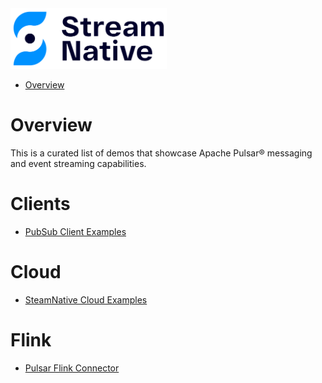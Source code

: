 <img src="images/streamnative-logo.png" width="250">

* [Overview](#overview)

# Overview

This is a curated list of demos that showcase Apache Pulsar® messaging and event streaming capabilities.

# Clients

- [PubSub Client Examples](clients/README.md)

# Cloud

- [SteamNative Cloud Examples](cloud/README.md)

# Flink

- [Pulsar Flink Connector](pulsar-flink/README.md)